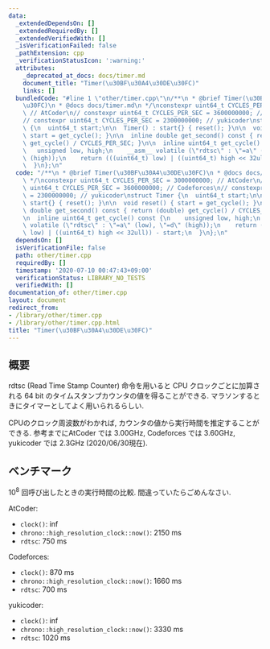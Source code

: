 ```yaml
---
data:
  _extendedDependsOn: []
  _extendedRequiredBy: []
  _extendedVerifiedWith: []
  _isVerificationFailed: false
  _pathExtension: cpp
  _verificationStatusIcon: ':warning:'
  attributes:
    _deprecated_at_docs: docs/timer.md
    document_title: "Timer(\u30BF\u30A4\u30DE\u30FC)"
    links: []
  bundledCode: "#line 1 \"other/timer.cpp\"\n/**\n * @brief Timer(\u30BF\u30A4\u30DE\
    \u30FC)\n * @docs docs/timer.md\n */\nconstexpr uint64_t CYCLES_PER_SEC = 3000000000;\
    \ // AtCoder\n// constexpr uint64_t CYCLES_PER_SEC = 3600000000; // Codeforces\n\
    // constexpr uint64_t CYCLES_PER_SEC = 2300000000; // yukicoder\nstruct Timer\
    \ {\n  uint64_t start;\n\n  Timer() : start{} { reset(); }\n\n  void reset() {\
    \ start = get_cycle(); }\n\n  inline double get_second() const { return (double)\
    \ get_cycle() / CYCLES_PER_SEC; }\n\n  inline uint64_t get_cycle() const {\n \
    \   unsigned low, high;\n    __asm__ volatile (\"rdtsc\" : \"=a\" (low), \"=d\"\
    \ (high));\n    return (((uint64_t) low) | ((uint64_t) high << 32ull)) - start;\n\
    \  }\n};\n"
  code: "/**\n * @brief Timer(\u30BF\u30A4\u30DE\u30FC)\n * @docs docs/timer.md\n\
    \ */\nconstexpr uint64_t CYCLES_PER_SEC = 3000000000; // AtCoder\n// constexpr\
    \ uint64_t CYCLES_PER_SEC = 3600000000; // Codeforces\n// constexpr uint64_t CYCLES_PER_SEC\
    \ = 2300000000; // yukicoder\nstruct Timer {\n  uint64_t start;\n\n  Timer() :\
    \ start{} { reset(); }\n\n  void reset() { start = get_cycle(); }\n\n  inline\
    \ double get_second() const { return (double) get_cycle() / CYCLES_PER_SEC; }\n\
    \n  inline uint64_t get_cycle() const {\n    unsigned low, high;\n    __asm__\
    \ volatile (\"rdtsc\" : \"=a\" (low), \"=d\" (high));\n    return (((uint64_t)\
    \ low) | ((uint64_t) high << 32ull)) - start;\n  }\n};\n"
  dependsOn: []
  isVerificationFile: false
  path: other/timer.cpp
  requiredBy: []
  timestamp: '2020-07-10 00:47:43+09:00'
  verificationStatus: LIBRARY_NO_TESTS
  verifiedWith: []
documentation_of: other/timer.cpp
layout: document
redirect_from:
- /library/other/timer.cpp
- /library/other/timer.cpp.html
title: "Timer(\u30BF\u30A4\u30DE\u30FC)"
---
```

## 概要
rdtsc (Read Time Stamp Counter) 命令を用いると CPU クロックごとに加算される 64 bit のタイムスタンプカウンタの値を得ることができる. マラソンするときにタイマーとしてよく用いられるらしい.

CPUのクロック周波数がわかれば, カウンタの値から実行時間を推定することができる. 参考までにAtCoder では 3.00GHz, Codeforces では 3.60GHz, yukicoder では 2.3GHz (2020/06/30現在).

## ベンチマーク
$10^8$ 回呼び出したときの実行時間の比較. 間違っていたらごめんなさい.

AtCoder:

- `clock()`: inf
- `chrono::high_resolution_clock::now()`: 2150 ms
- `rdtsc`: 750 ms

Codeforces:

- `clock()`: 870 ms 
- `chrono::high_resolution_clock::now()`: 1660 ms
- `rdtsc`: 700 ms

yukicoder:

- `clock()`: inf 
- `chrono::high_resolution_clock::now()`: 3330 ms
- `rdtsc`: 1020 ms

